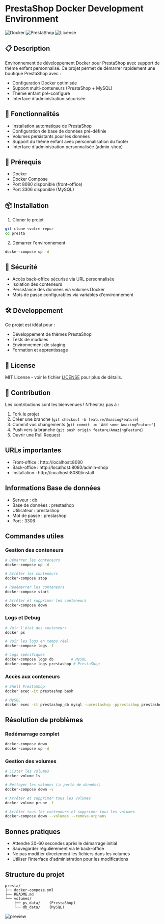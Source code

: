 # PrestaShop Docker Development Environment

![Docker](https://img.shields.io/badge/Docker-20.10%2B-blue)
![PrestaShop](https://img.shields.io/badge/PrestaShop-1.7%2B-green)
![License](https://img.shields.io/badge/license-MIT-brightgreen)

## 📋 Description
Environnement de développement Docker pour PrestaShop avec support de thème enfant personnalisé. Ce projet permet de démarrer rapidement une boutique PrestaShop avec :
- Configuration Docker optimisée
- Support multi-conteneurs (PrestaShop + MySQL)
- Thème enfant pré-configuré
- Interface d'administration sécurisée

## 🚀 Fonctionnalités
- Installation automatique de PrestaShop
- Configuration de base de données pré-définie
- Volumes persistants pour les données
- Support du thème enfant avec personnalisation du footer
- Interface d'administration personnalisée (admin-shop)

## 🔧 Prérequis
- Docker
- Docker Compose
- Port 8080 disponible (front-office)
- Port 3306 disponible (MySQL)

## 📦 Installation

1. Cloner le projet
```bash
git clone <votre-repo>
cd presta
```

2. Démarrer l'environnement
```bash
docker-compose up -d
```

## 🔐 Sécurité
- Accès back-office sécurisé via URL personnalisée
- Isolation des conteneurs
- Persistance des données via volumes Docker
- Mots de passe configurables via variables d'environnement

## 🛠️ Développement
Ce projet est idéal pour :
- Développement de thèmes PrestaShop
- Tests de modules
- Environnement de staging
- Formation et apprentissage

## 📝 License
MIT License - voir le fichier [LICENSE](LICENSE) pour plus de détails.

## 🤝 Contribution
Les contributions sont les bienvenues ! N'hésitez pas à :
1. Fork le projet
2. Créer une branche (`git checkout -b feature/AmazingFeature`)
3. Commit vos changements (`git commit -m 'Add some AmazingFeature'`)
4. Push vers la branche (`git push origin feature/AmazingFeature`)
5. Ouvrir une Pull Request

## URLs importantes
- Front-office : http://localhost:8080
- Back-office : http://localhost:8080/admin-shop
- Installation : http://localhost:8080/install

## Informations Base de données
- Serveur : db
- Base de données : prestashop
- Utilisateur : prestashop
- Mot de passe : prestashop
- Port : 3306

## Commandes utiles

### Gestion des conteneurs
```bash
# Démarrer les conteneurs
docker-compose up -d

# Arrêter les conteneurs
docker-compose stop

# Redémarrer les conteneurs
docker-compose start

# Arrêter et supprimer les conteneurs
docker-compose down
```

### Logs et Debug
```bash
# Voir l'état des conteneurs
docker ps

# Voir les logs en temps réel
docker-compose logs -f

# Logs spécifiques
docker-compose logs db        # MySQL
docker-compose logs prestashop # PrestaShop
```

### Accès aux conteneurs
```bash
# Shell PrestaShop
docker exec -it prestashop bash

# MySQL
docker exec -it prestashop_db mysql -uprestashop -pprestashop prestashop
```

## Résolution de problèmes

### Redémarrage complet
```bash
docker-compose down
docker-compose up -d
```

### Gestion des volumes
```bash
# Lister les volumes
docker volume ls

# Nettoyer les volumes (⚠️ perte de données)
docker-compose down -v

# Arrêter et supprimer tous les volumes
docker volume prune -f

# Arrêter tous les conteneurs et supprimer tous les volumes
docker-compose down --volumes --remove-orphans
```

## Bonnes pratiques
- Attendre 30-60 secondes après le démarrage initial
- Sauvegarder régulièrement via le back-office
- Ne pas modifier directement les fichiers dans les volumes
- Utiliser l'interface d'administration pour les modifications

## Structure du projet
```
presta/
├── docker-compose.yml
├── README.md
└── volumes/
    ├── ps_data/    (PrestaShop)
    └── db_data/    (MySQL)
```


![preview](https://github.com/user-attachments/assets/2cb1a09d-afdf-48b7-affa-9c93b5e35013)

